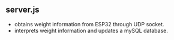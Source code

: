 ## server.js
- obtains weight information from ESP32 through UDP socket.  
- interprets weight information and updates a mySQL database.
